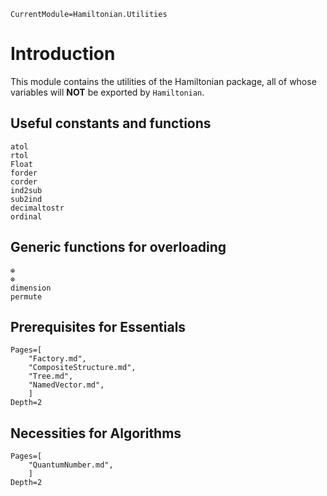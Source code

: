 ```@meta
CurrentModule=Hamiltonian.Utilities
```

# Introduction

This module contains the utilities of the Hamiltonian package, all of whose variables will **NOT** be exported by `Hamiltonian`.

## Useful constants and functions

```@docs
atol
rtol
Float
forder
corder
ind2sub
sub2ind
decimaltostr
ordinal
```

## Generic functions for overloading

```@docs
⊕
⊗
dimension
permute
```

## Prerequisites for Essentials

```@contents
Pages=[
    "Factory.md",
    "CompositeStructure.md",
    "Tree.md",
    "NamedVector.md",
    ]
Depth=2
```

## Necessities for Algorithms

```@contents
Pages=[
    "QuantumNumber.md",
    ]
Depth=2
```
